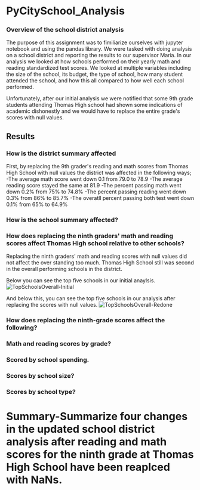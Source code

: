 # PyCitySchool_Analysis

### Overview of the school district analysis
The purpose of this assignment was to fimiliarize ourselves with jupyter notebook and using the pandas library. We were tasked with doing analysis on a 
school district and reporting the results to our supervisor Maria. In our analysis we looked at how schools performed on their yearly math and reading standardized test scores.
We looked at multiple variables including the size of the school, its budget, the type of school, how many student attended the school, and how this all compared to how well
each school performed.

Unfortunately, after our initial analysis we were notified that some 9th grade students attending Thomas High school had shown some indications of academic dishonestly and we
would have to replace the entire grade's scores with null values.



## Results
  ### How is the district summary affected
  First, by replacing the 9th grader's reading and math scores from Thomas High School with null values the district was affected in the following ways;
    -The average math score went down 0.1 from 79.0 to 78.9
    -The average reading score stayed the same at 81.9
    -The percent passing math went down 0.2% from 75% to 74.8%
    -The percent passing reading went down 0.3% from 86% to 85.7%
    -The overatll percent passing both test went down 0.1% from 65% to 64.9%
  
  
  ### How is the school summary affected?
  
  
  
  ### How does replacing the ninth graders' math and reading scores affect Thomas High school relative to other schools?
  Replacing the ninth graders' math and reading scores with null values did not affect the over standing too much. Thomas High School still was second in the overall
  performing schools in the district.
  
  Below you can see the top five schools in our initial anaylsis.
  ![TopSchoolsOverall-Initial](https://user-images.githubusercontent.com/95730890/150706602-0e8b0883-5807-4e4d-92b8-b0503481342c.PNG)
  
  And below this, you can see the top five schools in our analysis after replacing the scores with null values.
  ![TopSchoolsOverall-Redone](https://user-images.githubusercontent.com/95730890/150706614-4d5f4903-abb8-487a-b835-8f9b1368a8fd.PNG)
  
  
  ### How does replacing the ninth-grade scores affect the following?
  
  ### Math and reading scores by grade?
  
  
  ### Scored by school spending.
  
  
  ### Scores by school size?
  
  
  
  ### Scores by school type?
  
  
  
  # Summary-Summarize four changes in the updated school district analysis after reading and math scores for the ninth grade at Thomas High School have been reaplced with NaNs.
